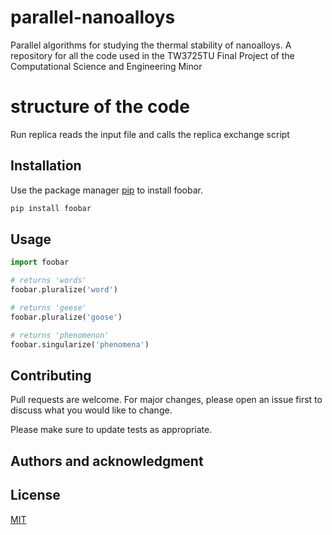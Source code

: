 # parallel-nanoalloys
Parallel algorithms for studying the thermal stability of nanoalloys. A repository for all the code used in the TW3725TU Final Project of the Computational Science and Engineering Minor

# structure of the code

Run replica reads the input file and calls the replica exchange script

## Installation

Use the package manager [pip](https://pip.pypa.io/en/stable/) to install foobar.

```bash
pip install foobar
```

## Usage

```python
import foobar

# returns 'words'
foobar.pluralize('word')

# returns 'geese'
foobar.pluralize('goose')

# returns 'phenomenon'
foobar.singularize('phenomena')
```

## Contributing

Pull requests are welcome. For major changes, please open an issue first
to discuss what you would like to change.

Please make sure to update tests as appropriate.

## Authors and acknowledgment

## License

[MIT](https://choosealicense.com/licenses/mit/)

